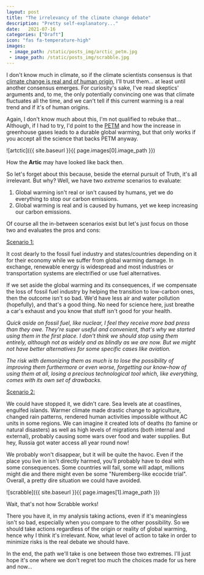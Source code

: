 ```yaml
---
layout: post
title: "The irrelevancy of the climate change debate"
description: "Pretty self-explanatory..."
date:   2021-07-16
categories: ["Draft"]
icon: "fas fa-temperature-high"
images:
 - image_path: /static/posts_img/arctic_petm.jpg
 - image_path: /static/posts_img/scrabble.jpg
---
```


I don't know much in climate, so if the climate scientists consensus is that [climate change is real and of human origin](https://iopscience.iop.org/article/10.1088/1748-9326/11/4/048002), I'll trust them... at least until another consensus emerges. For curiosity's sake, I've read skeptics' arguments and, to me, the only potentially convincing one was that climate fluctuates all the time, and we can't tell if this current warming is a real trend and if it's of human origins.

Again, I don't know much about this, I'm not qualified to rebuke that... Although, if I had to try, I'd point to the [PETM](https://en.wikipedia.org/wiki/Paleocene%E2%80%93Eocene_Thermal_Maximum) and how the increase in greenhouse gases leads to a durable global warming, but that only works if you accept all the science that backs PETM anyway.

![artctic]({{ site.baseurl }}{{ page.images[0].image_path }})
<p class="legend">How the <b>Artic</b> may have looked like back then.</p>

So let's forget about this because, beside the eternal pursuit of Truth, it's all irrelevant. But why? Well, we have two *extreme* scenarios to evaluate:

1. Global warming isn't real or isn't caused by humans, yet we do everything to stop our carbon emissions.
2. Global warming is real and is caused by humans, yet we keep increasing our carbon emissions.

Of course all the in-between scenarios exist but let's just focus on those two and evaluates the pros and cons:

<u>Scenario 1:</u>

It cost dearly to the fossil fuel industry and states/countries depending on it for their economy while we suffer from global warming damage. In exchange, renewable energy is widespread and most industries or transportation systems are electrified or use fuel alternatives.

If we set aside the global warming and its consequences, if we compensate the loss of fossil fuel industry by helping the transition to low-carbon ones, then the outcome isn't so bad. We'd have less air and water pollution (hopefully), and that's a good thing. No need for science here, just breathe a car's exhaust and you know that stuff isn't good for your health.

*Quick aside on fossil fuel, like nuclear, I feel they receive more bad press than they owe. They're super useful and convenient, that's why we started using them in the first place. I don't think we should stop using them entirely, although not as widely and as blindly as we are now. But we might not have better alternatives for some specific cases like aviation.*

*The risk with demonizing them as much is to lose the possibility of improving them furthermore or even worse, forgetting our know-how of using them at all, losing a precious technological tool which, like everything, comes with its own set of drawbacks.*

<u>Scenario 2:</u>

We could have stopped it, we didn't care. Sea levels ate at coastlines, engulfed islands. Warmer climate made drastic change to agriculture, changed rain patterns, rendered human activities impossible without AC units in some regions. We can imagine it created lots of deaths (to famine or natural disasters) as well as high levels of migrations (both internal and external), probably causing some wars over food and water supplies. But hey, Russia got water access all year round now!

We probably won't disappear, but it will be quite the havoc. Even if the place you live in isn't directly harmed, you'll probably have to deal with some consequences. Some countries will fail, some will adapt, millions might die and there might even be some "Nuremberg-like ecocide trial". Overall, a pretty dire situation we could have avoided.

![scrabble]({{ site.baseurl }}{{ page.images[1].image_path }})
<p class="legend">Wait, that's not how Scrabble works!</p>

There you have it, in my analysis taking actions, even if it's meaningless isn't so bad, especially when you compare to the other possibility. So we should take actions regardless of the origin or reality of global warming, hence why I think it's irrelevant. Now, what level of action to take in order to minimize risks is the real debate we should have.

In the end, the path we'll take is one between those two extremes. I'll just hope it's one where we don't regret too much the choices made for us here and now...